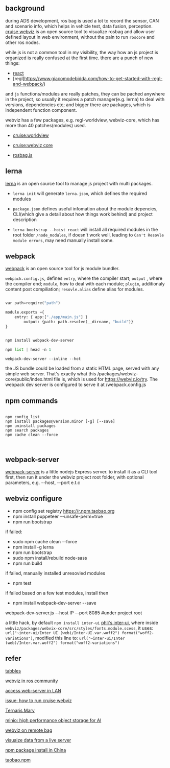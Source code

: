 

## background 

during ADS development, ros bag is used a lot to record the sensor, CAN and scenario info, which helps in vehicle test, data fusion, perception.
[cruise webviz](https://github.com/cruise-automation/webviz) is an open source tool to visualize rosbag and allow user defined layout in web environment, without the pain to run `roscore` and other ros nodes.

while js is not a common tool in my visibility, the way how an js project is organized is really confused at the first time. there are a punch of new things:

* [react](https://create-react-app.dev/)
* [regl]https://www.giacomodebidda.com/how-to-get-started-with-regl-and-webpack/)


and `js` functions/modules are really patches, they can be pached anywhere in the project, so usually it requires a patch manager(e.g. lerna) to deal with versions, dependencies etc; and bigger there are packages, which is independent function component.

webviz has a few packages, e.g. regl-worldview, webviz-core, which has more than 40 patches(modules) used.

* [cruise:worldview](https://webviz.io/worldview/#/docs/tutorial/introduction)

* [cruise:webviz core]()

* [rosbag.js](https://github.com/cruise-automation/rosbag.js)


## lerna

[lerna](https://github.com/lerna/lerna) is an open source tool to manage js project with multi packages.

* `lerna init` will generate `lerna.json`, which defines the required modules

* `package.json` defines useful infomation about the module depencies,  CLI(which give a detail about how things work behind) and project description

* `lerna bootstrap --hoist react` will install all required modules in the root folder `/node_modules`, if doesn't work well, leading to `Can't Resovle module errors`,  may need manually install some.


## webpack 

[webpack](https://webpack.js.org/guides/getting-started/) is an open source tool for js module bundler. 

`webpack.config.js`, defines `entry`, where the compiler start; `output` , where the compiler end; `module`, how to deal with each module; `plugin`, additionaly content post compiliation; `resovle.alias` define alias for modules.


```python

var path=require("path")

module.exports ={
	entry: { app:["./app/main.js"] }
     	output: {path: path.resolve(__dirname, "build")} 
}


npm install webpack-dev-server

npm list | head -n 1 

webpack-dev-server --inline --hot

```


the JS bundle could be loaded from a static HTML page, served with any simple web server. That's exactly what this /packages/webviz-core/public/index.html file is, which is used for https://webviz.io/try. The webpack dev server is configured to serve it at /webpack.config.js


## npm commands 

```script 

npm config list 
npm install packages@version.minor [-g] [--save]
npm uninstall packages 
npm search packages
npm cache clean --force 

 
```


## webpack-server 

[webpack-server](https://github.com/webpack/docs/wiki/webpack-dev-server) is a little nodejs Express server. to install it as a CLI tool first, then run it under the webviz project root folder, with optional parameters, e.g.  --host, --port e.t.c



## webviz configure 

* npm config set registry https://r.npm.taobao.org
* npm install puppeteer --unsafe-perm=true
* npm run bootstrap

if failed: 
* sudo npm cache  clean --force 
* npm install -g lerna 
* npm run bootstrap 	
* sudo npm install/rebuild node-sass 
* npm run build

if failed, manually installed unresovled modules
* npm test   

if failed based on a few test modules, install then
* npm install  webpack-dev-server --save 

webpack-dev-server.js --host IP --port 8085  #under project root


a little hack, by default `npm install inter-ui` [phli's inter-ui](https://github.com/philipbelesky/inter-ui/tree/master/Inter%20(web)), where inside
`webviz/packages/webvix-core/src/styles/fonts.module.scess`, it uses: `url("~inter-ui/Inter UI (web)/Inter-UI.var.woff2") format("woff2-variations")`, modified this line to: `url("~inter-ui/Inter (web)/Inter.var.woff2") format("woff2-variations")`
 

## refer

[tabbles](https://tabbles.net/)

[webviz in ros community](https://discourse.ros.org/t/webviz-ros-data-visualization-in-the-browser/9783)

[access web-server in LAN](https://stackoverflow.com/questions/33272967/how-to-make-the-webpack-dev-server-run-on-port-80-and-on-0-0-0-0-to-make-it-publ)

[issue: how to run cruise webviz](https://github.com/cruise-automation/webviz/issues/161)

[Ternaris Marv](https://ternaris.com/marv-robotics/)
 
[minio: high performance object storage for AI](https://min.io/)

[webviz on remote bag](https://github.com/cruise-automation/webviz/issues/247)

[visuaize data from a live server](https://github.com/cruise-automation/webviz/issues/118)

[npm package install in China](https://stackoverflow.com/questions/22764407/npm-install-goes-to-dead-in-china)

[taobao.npm](https://npm.taobao.org/package/cnpm)




